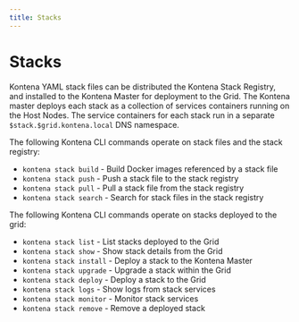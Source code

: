 ```yaml
---
title: Stacks
---
```


# Stacks

Kontena YAML stack files can be distributed the Kontena Stack Registry, and installed to the Kontena Master for deployment to the Grid.
The Kontena master deploys each stack as a collection of services containers running on the Host Nodes.
The service containers for each stack run in a separate `$stack.$grid.kontena.local` DNS namespace.

The following Kontena CLI commands operate on stack files and the stack registry:

* `kontena stack build` - Build Docker images referenced by a stack file
* `kontena stack push` - Push a stack file to the stack registry
* `kontena stack pull` - Pull a stack file from the stack registry
* `kontena stack search` - Search for stack files in the stack registry

The following Kontena CLI commands operate on stacks deployed to the grid:

* `kontena stack list` - List stacks deployed to the Grid
* `kontena stack show` - Show stack details from the Grid
* `kontena stack install` - Deploy a stack to the Kontena Master
* `kontena stack upgrade` - Upgrade a stack within the Grid
* `kontena stack deploy` - Deploy a stack to the Grid
* `kontena stack logs` - Show logs from stack services
* `kontena stack monitor` - Monitor stack services
* `kontena stack remove` - Remove a deployed stack
